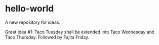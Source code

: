 # hello-world
A new repository for ideas.

Great Idea #1: Taco Tuesday shall be extended into Taco Wednesday and Taco Thursday. Followed by Fajita Friday.
